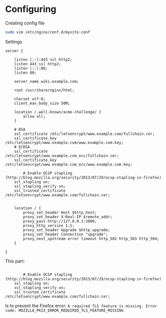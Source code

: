 <!-- TITLE: Nginx and Letsencrypt -->
<!-- SUBTITLE: Configuring Nginx with letsencrypt -->

# Configuring


Creating config file

```sh
sudo vim /etc/nginx/conf.d/mysite.conf
```

Settings

```text
server {

    listen [::]:443 ssl http2;
    listen 443 ssl http2;
    listen [::]:80;
    listen 80;

    server_name wiki.example.com;

    root /usr/share/nginx/html;

    charset utf-8;
    client_max_body_size 50M;

    location /.well-known/acme-challenge/ {
        allow all;
    }

    # RSA
    ssl_certificate /etc/letsencrypt/www.example.com/fullchain.cer;
    ssl_certificate_key /etc/letsencrypt/www.example.com/www.example.com.key;
    # ECDSA
    ssl_certificate /etc/letsencrypt/www.example.com_ecc/fullchain.cer;
    ssl_certificate_key /etc/letsencrypt/www.example.com_ecc/www.example.com.key;
		
		# Enable OCSP stapling (http://blog.mozilla.org/security/2013/07/29/ocsp-stapling-in-firefox)
    ssl_stapling on;
    ssl_stapling_verify on;
    ssl_trusted_certificate /etc/letsencrypt/www.example.com/fullchain.cer;


    location / {
        proxy_set_header Host $http_host;
        proxy_set_header X-Real-IP $remote_addr;
        proxy_pass http://127.0.0.1:3000;
        proxy_http_version 1.1;
        proxy_set_header Upgrade $http_upgrade;
        proxy_set_header Connection "upgrade";
        proxy_next_upstream error timeout http_502 http_503 http_504;
    }

}
```


This part:

```text

		# Enable OCSP stapling (http://blog.mozilla.org/security/2013/07/29/ocsp-stapling-in-firefox)
    ssl_stapling on;
    ssl_stapling_verify on;
    ssl_trusted_certificate /etc/letsencrypt/www.example.com/fullchain.cer;
```

Is to prevent the Firefox error: `A required TLS feature is missing. Error code: MOZILLA_PKIX_ERROR_REQUIRED_TLS_FEATURE_MISSING`


